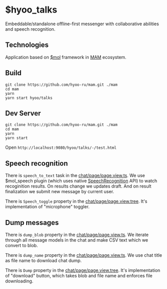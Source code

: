 # $hyoo_talks

Embeddable/standalone offline-first messenger with collaborative abilities and speech recognition.

## Technologies

Application based on [$mol](https://mol.hyoo.ru/) framework in [MAM](https://github.com/hyoo-ru/mam) ecosystem.

## Build

```
git clone https://github.com/hyoo-ru/mam.git ./mam
cd mam
yarn
yarn start hyoo/talks
```

## Dev Server

```
git clone https://github.com/hyoo-ru/mam.git ./mam
cd mam
yarn
yarn start
```

Open `http://localhost:9080/hyoo/talks/-/test.html`

## Speech recognition

There is `speech_to_text` task in the [chat/page/page.view.ts](chat/page/page.view.ts). We use $mol_speech plugin (which uses native [SpeechRecognition](https://developer.mozilla.org/en-US/docs/Web/API/SpeechRecognition) API) to watch recoginition results. On results change we updates draft. And on result finalization we submit new message by current user.

There is `Speech_toggle` property in the [chat/page/page.view.tree](chat/page/page.view.tree). It's implementation of "microphone" toggler.

## Dump messages

There is `dump_blob` property in the [chat/page/page.view.ts](chat/page/page.view.ts). We iterate through all message models in the chat and make CSV text which we convert to blob.

There is `dump_name` property in the [chat/page/page.view.ts](chat/page/page.view.ts). We use chat title as file name to download chat dump.

There is `Dump` property in the [chat/page/page.view.tree](chat/page/page.view.tree). It's implementation of "download" button, which takes blob and file name and enforces file downloading.
